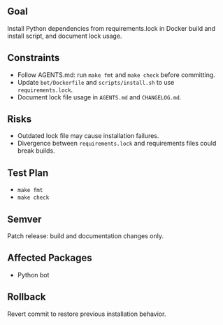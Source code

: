 ## Goal
Install Python dependencies from requirements.lock in Docker build and install script, and document lock usage.

## Constraints
- Follow AGENTS.md: run `make fmt` and `make check` before committing.
- Update `bot/Dockerfile` and `scripts/install.sh` to use `requirements.lock`.
- Document lock file usage in `AGENTS.md` and `CHANGELOG.md`.

## Risks
- Outdated lock file may cause installation failures.
- Divergence between `requirements.lock` and requirements files could break builds.

## Test Plan
- `make fmt`
- `make check`

## Semver
Patch release: build and documentation changes only.

## Affected Packages
- Python bot

## Rollback
Revert commit to restore previous installation behavior.
